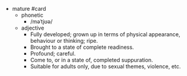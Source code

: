 - mature #card
	- phonetic
		- /məˈtjʊə/
	- adjective
		- Fully developed; grown up in terms of physical appearance, behaviour or thinking; ripe.
		- Brought to a state of complete readiness.
		- Profound; careful.
		- Come to, or in a state of, completed suppuration.
		- Suitable for adults only, due to sexual themes, violence, etc.